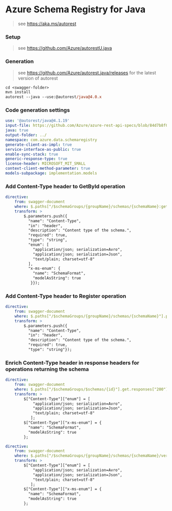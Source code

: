 # Azure Schema Registry for Java

> see https://aka.ms/autorest

### Setup

> see https://github.com/Azure/autorestU.java

### Generation
> see https://github.com/Azure/autorest.java/releases for the latest version of autorest
```ps
cd <swagger-folder>
mvn install
autorest --java --use:@autorest/java@4.0.x
```

### Code generation settings
```yaml
use: '@autorest/java@4.1.19'
input-file: https://github.com/Azure/azure-rest-api-specs/blob/84d7b8f05a60d12922341578434b512540563850/specification/schemaregistry/data-plane/Microsoft.EventHub/stable/2023-07-01/schemaregistry.json
java: true
output-folder: ../
namespace: com.azure.data.schemaregistry
generate-client-as-impl: true
service-interface-as-public: true
enable-sync-stack: true
generic-response-type: true
license-header: MICROSOFT_MIT_SMALL
context-client-method-parameter: true
models-subpackage: implementation.models
```

### Add Content-Type header to GetById operation

```yaml
directive:
    from: swagger-document
    where: $.paths["/$schemaGroups/{groupName}/schemas/{schemaName}:get-id"].post
    transform: >
        $.parameters.push({
          "name": "Content-Type",
          "in": "header",
          "description": "Content type of the schema.",
          "required": true,
          "type": "string",
          "enum": [
            "application/json; serialization=Avro",
            "application/json; serialization=Json",
            "text/plain; charset=utf-8"
          ],
          "x-ms-enum": {
            "name": "SchemaFormat",
            "modelAsString": true
           }});
```

### Add Content-Type header to Register operation

```yaml
directive:
    from: swagger-document
    where: $.paths["/$schemaGroups/{groupName}/schemas/{schemaName}"].put
    transform: >
        $.parameters.push({
          "name": "Content-Type",
          "in": "header",
          "description": "Content type of the schema.",
          "required": true,
          "type": "string"});
```

### Enrich Content-Type header in response headers for operations returning the schema

```yaml
directive:
    from: swagger-document
    where: $.paths["/$schemaGroups/$schemas/{id}"].get.responses["200"].headers
    transform: >
        $["Content-Type"]["enum"] = [
            "application/json; serialization=Avro",
            "application/json; serialization=Json",
            "text/plain; charset=utf-8"
           ];
        $["Content-Type"]["x-ms-enum"] = {
          "name": "SchemaFormat",
          "modelAsString": true
        };  
```

```yaml
directive:
    from: swagger-document
    where: $.paths["/$schemaGroups/{groupName}/schemas/{schemaName}/versions/{schemaVersion}"].get.responses["200"].headers
    transform: >
        $["Content-Type"]["enum"] = [
            "application/json; serialization=Avro",
            "application/json; serialization=Json",
            "text/plain; charset=utf-8"
           ];
        $["Content-Type"]["x-ms-enum"] = {
          "name": "SchemaFormat",
          "modelAsString": true
        };  
```

